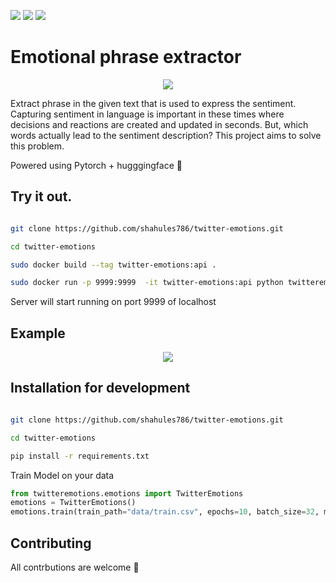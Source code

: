 [![](https://img.shields.io/github/issues/shahules786/twitter-emotions)]()
[![](https://img.shields.io/github/license/shahules786/twitter-emotions)]()
[![](https://img.shields.io/github/stars/shahules786/twitter-emotions)]()


# Emotional phrase extractor


<p align="center">
  <img src="https://user-images.githubusercontent.com/25312635/118586138-d4adf300-b7b7-11eb-9dcd-99b9cf9d4236.png" />
</p>


Extract phrase in the given text that is used to express the sentiment. Capturing sentiment in language is important in these times where decisions and reactions are created and updated in seconds. But, which words actually lead to the sentiment description? This project aims to solve this problem.

Powered using Pytorch + hugggingface 🤗

## Try it out.


```bash

git clone https://github.com/shahules786/twitter-emotions.git

cd twitter-emotions

sudo docker build --tag twitter-emotions:api .

sudo docker run -p 9999:9999  -it twitter-emotions:api python twitteremotions/app.py


```

Server will start running on port 9999 of localhost


## Example



<p align="center">
  <img src="https://user-images.githubusercontent.com/25312635/119227824-7a04f600-bb2d-11eb-8c01-d33a12b32186.gif" />
</p>



## Installation for development

```bash

git clone https://github.com/shahules786/twitter-emotions.git

cd twitter-emotions

pip install -r requirements.txt

```

Train Model on your data

```python
from twitteremotions.emotions import TwitterEmotions
emotions = TwitterEmotions()
emotions.train(train_path="data/train.csv", epochs=10, batch_size=32, max_len=168, test_size=0.25)
```

## Contributing
All contrbutions are welcome 👋






